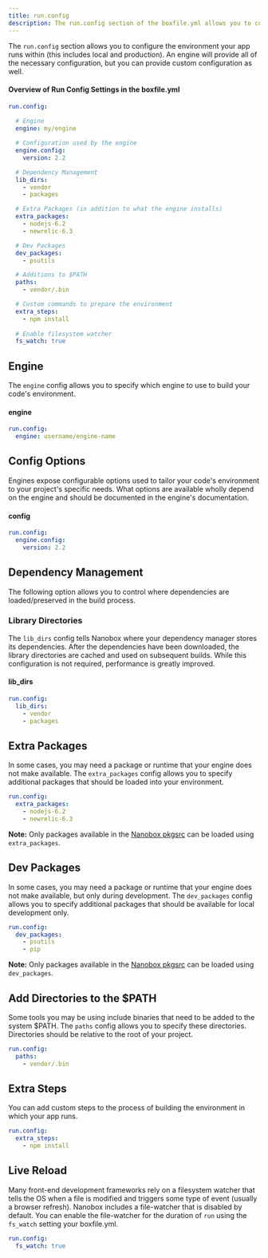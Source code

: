 ```yaml
---
title: run.config
description: The run.config section of the boxfile.yml allows you to configure the environment in which your app runs.
---
```


The `run.config` section allows you to configure the environment your app runs within (this includes local and production). An engine will provide all of the necessary configuration, but you can provide custom configuration as well.

#### Overview of Run Config Settings in the boxfile.yml
```yaml
run.config:
  
  # Engine
  engine: my/engine

  # Configuration used by the engine
  engine.config:
    version: 2.2

  # Dependency Management
  lib_dirs:
    - vendor
    - packages

  # Extra Packages (in addition to what the engine installs)
  extra_packages:
    - nodejs-6.2
    - newrelic-6.3

  # Dev Packages
  dev_packages:
    - psutils

  # Additions to $PATH
  paths:
    - vendor/.bin

  # Custom commands to prepare the environment
  extra_steps:
    - npm install
    
  # Enable filesystem watcher
  fs_watch: true
```

## Engine
The `engine` config allows you to specify which engine to use to build your code's environment.

#### engine
```yaml
run.config:
  engine: username/engine-name
```

## Config Options
Engines expose configurable options used to tailor your code's environment to your project's specific needs. What options are available wholly depend on the engine and should be documented in the engine's documentation.

#### config
```yaml
run.config:
  engine.config:
    version: 2.2
```

## Dependency Management
The following option allows you to control where dependencies are loaded/preserved in the build process.

### Library Directories
The `lib_dirs` config tells Nanobox where your dependency manager stores its dependencies. After the dependencies have been downloaded, the library directories are cached and used on subsequent builds. While this configuration is not required, performance is greatly improved. 

#### lib_dirs
```yaml
run.config:
  lib_dirs:
    - vendor
    - packages
 ```

## Extra Packages
In some cases, you may need a package or runtime that your engine does not make available. The `extra_packages` config allows you to specify additional packages that should be loaded into your environment.

```yaml
run.config:
  extra_packages:
    - nodejs-6.2
    - newrelic-6.3
```

**Note:** Only packages available in the [Nanobox pkgsrc](http://pkgsrc.nanobox.io/nanobox/base/Linux/) can be loaded using `extra_packages`.

## Dev Packages
In some cases, you may need a package or runtime that your engine does not make available, but only during development. The `dev_packages` config allows you to specify additional packages that should be available for local development only.

```yaml
run.config:
  dev_packages:
    - psutils
    - pip
```

**Note:** Only packages available in the [Nanobox pkgsrc](http://pkgsrc.nanobox.io/nanobox/base/Linux/) can be loaded using `dev_packages`.

## Add Directories to the $PATH
Some tools you may be using include binaries that need to be added to the system $PATH. The `paths` config allows you to specify these directories. Directories should be relative to the root of your project.

```yaml
run.config:
  paths:
    - vendor/.bin
```

## Extra Steps
You can add custom steps to the process of building the environment in which your app runs.

```yaml
run.config:
  extra_steps:
    - npm install
```

## Live Reload
Many front-end development frameworks rely on a filesystem watcher that tells the OS when a file is modified and triggers some type of event (usually a browser refresh). Nanobox includes a file-watcher that is disabled by default. You can enable the file-watcher for the duration of `run` using the `fs_watch` setting your boxfile.yml.

```yaml
run.config:
  fs_watch: true
```
